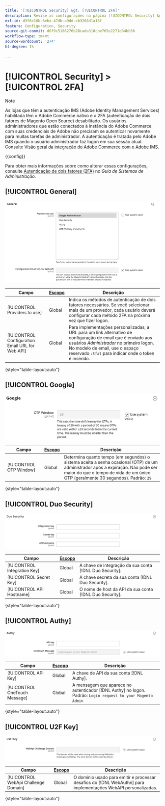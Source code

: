 ```yaml
---
title: '[!UICONTROL Security] &gt; [!UICONTROL 2FA]'
description: Revise as configurações na página [!UICONTROL Security] &gt; [!UICONTROL 2FA] do Administrador do Commerce.
exl-id: d3f6e16b-6eba-47db-a9dd-cb3268d1a13f
feature: Configuration, Security
source-git-commit: d6f9c5186276b28cada318cbe765e2271d34bb58
workflow-type: tm+mt
source-wordcount: '274'
ht-degree: 1%

---
```


# [!UICONTROL Security] > [!UICONTROL 2FA]

>[!NOTE]
>
>As lojas que têm a autenticação IMS (Adobe Identity Management Services) habilitada têm o Adobe Commerce nativo e o 2FA (autenticação de dois fatores de Magento Open Source) desabilitado. Os usuários administradores que estão conectados à instância do Adobe Commerce com suas credenciais de Adobe não precisam se autenticar novamente para muitas tarefas de administrador. A autenticação é tratada pelo Adobe IMS quando o usuário administrador faz logon em sua sessão atual. Consulte [Visão geral da integração do Adobe Commerce com o Adobe IMS](https://experienceleague.adobe.com/docs/commerce-admin/start/admin/ims/adobe-ims-integration-overview.html).

{{config}}

Para obter mais informações sobre como alterar essas configurações, consulte [Autenticação de dois fatores (2FA)](../../systems/security-two-factor-authentication.md) no _Guia de Sistemas de Administração_.

## [!UICONTROL General]

![Geral](./assets/2fa-general.png)<!-- zoom -->

| Campo | [Escopo](../../getting-started/websites-stores-views.md#scope-settings) | Descrição |
|--- |--- |--- |
| [!UICONTROL Providers to use] | Global | Indica os métodos de autenticação de dois fatores necessários. Se você selecionar mais de um provedor, cada usuário deverá configurar cada método 2FA na próxima vez que fizer logon. |
| [!UICONTROL Configuration Email URL for Web API] | Global | Para implementações personalizadas, a URL para um link alternativo de configuração de email que é enviado aos usuários _Administrador_ no primeiro logon. No modelo de email, use o espaço reservado `:tfat` para indicar onde o token é inserido. |

{style="table-layout:auto"}

## [!UICONTROL Google]

![Google](./assets/2fa-google.png)<!-- zoom -->

| Campo | [Escopo](../../getting-started/websites-stores-views.md#scope-settings) | Descrição |
|--- |--- |--- |
| [!UICONTROL OTP Window] | Global | Determina quanto tempo (em segundos) o sistema aceita a senha ocasional (OTP) de um administrador após a expiração. Não pode ser maior do que o tempo de vida de um único OTP (geralmente 30 segundos). Padrão: `29` |

{style="table-layout:auto"}

## [!UICONTROL Duo Security]

![Dupla de Segurança](./assets/2fa-duo-security.png)<!-- zoom -->

| Campo | [Escopo](../../getting-started/websites-stores-views.md#scope-settings) | Descrição |
|--- |--- |--- |
| [!UICONTROL Integration Key] | Global | A chave de integração da sua conta [!DNL Duo Security]. |
| [!UICONTROL Secret Key] | Global | A chave secreta da sua conta [!DNL Duo Security]. |
| [!UICONTROL API Hostname] | Global | O nome de host da API da sua conta [!DNL Duo Security]. |

{style="table-layout:auto"}

## [!UICONTROL Authy]

![Authy](./assets/2fa-authy.png)<!-- zoom -->

| Campo | [Escopo](../../getting-started/websites-stores-views.md#scope-settings) | Descrição |
|--- |--- |--- |
| [!UICONTROL API Key] | Global | A chave de API da sua conta [!DNL Authy]. |
| [!UICONTROL OneTouch Message] | Global | A mensagem que aparece no autenticador [!DNL Authy] no logon. Padrão: `Login request to your Magento Admin` |

{style="table-layout:auto"}

## [!UICONTROL U2F Key]

![Chave U2F](./assets/2fa-u2f-key.png)<!-- zoom -->

| Campo | [Escopo](../../getting-started/websites-stores-views.md#scope-settings) | Descrição |
|--- |--- |--- |
| [!UICONTROL WebApi Challenge Domain] | Global | O domínio usado para emitir e processar desafios do [!DNL WebAuthn] para implementações WebAPI personalizadas. |

{style="table-layout:auto"}

